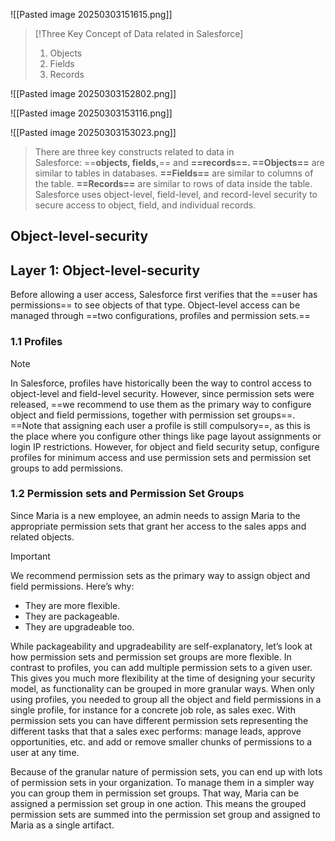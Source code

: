 ![[Pasted image 20250303151615.png]]

> [!Three Key Concept of Data related in Salesforce] 
> 1.  Objects 
> 2. Fields 
> 3. Records

![[Pasted image 20250303152802.png]]

![[Pasted image 20250303153116.png]]


![[Pasted image 20250303153023.png]]

> There are three key constructs related to data in Salesforce: ==**objects, fields,**== and **==records==. ==Objects==** are similar to tables in databases. **==Fields==** are similar to columns of the table. **==Records==** are similar to rows of data inside the table. Salesforce uses object-level, field-level, and record-level security to secure access to object, field, and individual records.

## Object-level-security

## Layer 1: Object-level-security

Before allowing a user access, Salesforce first verifies that the ==user has permissions== to see objects of that type. Object-level access can be managed through ==two configurations, profiles and permission sets.==

### 1.1 Profiles

> [!NOTE]
> In Salesforce, profiles have historically been the way to control access to object-level and field-level security. However, since permission sets were released, ==we recommend to use them as the primary way to configure object and field permissions, together with permission set groups==. ==Note that assigning each user a profile is still compulsory==, as this is the place where you configure other things like page layout assignments or login IP restrictions. However, for object and field security setup, configure profiles for minimum access and use permission sets and permission set groups to add permissions.

### 1.2 Permission sets and Permission Set Groups

Since Maria is a new employee, an admin needs to assign Maria to the appropriate permission sets that grant her access to the sales apps and related objects.

> [!IMPORTANT]
> We recommend permission sets as the primary way to assign object and field permissions. Here’s why:
> 
> - They are more flexible.
> - They are packageable.
> - They are upgradeable too.
> 

While packageability and upgradeability are self-explanatory, let’s look at how permission sets and permission set groups are more flexible. In contrast to profiles, you can add multiple permission sets to a given user. This gives you much more flexibility at the time of designing your security model, as functionality can be grouped in more granular ways. When only using profiles, you needed to group all the object and field permissions in a single profile, for instance for a concrete job role, as sales exec. With permission sets you can have different permission sets representing the different tasks that that a sales exec performs: manage leads, approve opportunities, etc. and add or remove smaller chunks of permissions to a user at any time.

Because of the granular nature of permission sets, you can end up with lots of permission sets in your organization. To manage them in a simpler way you can group them in permission set groups. That way, Maria can be assigned a permission set group in one action. This means the grouped permission sets are summed into the permission set group and assigned to Maria as a single artifact.
